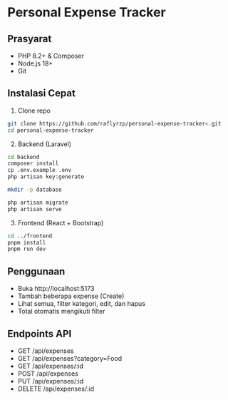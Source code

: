 # Personal Expense Tracker

## Prasyarat

- PHP 8.2+ & Composer
- Node.js 18+
- Git

## Instalasi Cepat

1. Clone repo

```bash
git clone https://github.com/raflyrzp/personal-expense-tracker<.git
cd personal-expense-tracker
```

2. Backend (Laravel)

```bash
cd backend
composer install
cp .env.example .env
php artisan key:generate

mkdir -p database

php artisan migrate
php artisan serve
```

3. Frontend (React + Bootstrap)

```bash
cd ../frontend
pnpm install
pnpm run dev
```

## Penggunaan

- Buka http://localhost:5173
- Tambah beberapa expense (Create)
- Lihat semua, filter kategori, edit, dan hapus
- Total otomatis mengikuti filter

## Endpoints API

- GET /api/expenses
- GET /api/expenses?category=Food
- GET /api/expenses/:id
- POST /api/expenses
- PUT /api/expenses/:id
- DELETE /api/expenses/:id
